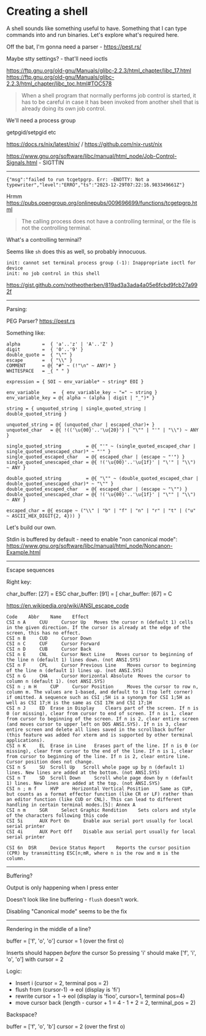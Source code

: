 # Creating a shell

A shell sounds like something useful to have. Something that I can type commands into and run binaries. Let's explore what's required here.

Off the bat, I'm gonna need a parser - https://pest.rs/

Maybe stty settings? - that'll need ioctls

https://ftp.gnu.org/old-gnu/Manuals/glibc-2.2.3/html_chapter/libc_17.html
https://ftp.gnu.org/old-gnu/Manuals/glibc-2.2.3/html_chapter/libc_toc.html#TOC578

> When a shell program that normally performs job control is started, it has to be careful in case it has been invoked from another shell that is already doing its own job control. 

We'll need a process group

getpgid/setpgid etc

https://docs.rs/nix/latest/nix/ / https://github.com/nix-rust/nix


https://www.gnu.org/software/libc/manual/html_node/Job-Control-Signals.html - SIGTTIN

---

```
{"msg":"failed to run tcgetpgrp. Err: -ENOTTY: Not a typewriter","level":"ERRO","ts":"2023-12-29T07:22:16.983349661Z"}
```

Hrmm https://pubs.opengroup.org/onlinepubs/009696699/functions/tcgetpgrp.html

> The calling process does not have a controlling terminal, or the file is not the controlling terminal.

What's a controlling terminal?

Seems like `sh` does this as well, so probably innocuous.

```
init: cannot set terminal process group (-1): Inappropriate ioctl for device
init: no job control in this shell
```

https://gist.github.com/notheotherben/819ad3a3ada4a05e6fcbd9fcb27a992f

---

Parsing:

PEG Parser? https://pest.rs

Something like:

```
alpha        =  { 'a'..'z' | 'A'..'Z' }
digit        =  { '0'..'9' }
double_quote =  { "\"" }
escape       =  { "\\" }
COMMENT      = @{ "#" ~ (!"\n" ~ ANY)* }
WHITESPACE   = _{ " " }

expression = { SOI ~ env_variable* ~ string* EOI }

env_variable     =  { env_variable_key ~ "=" ~ string }
env_variable_key = @{ alpha ~ (alpha | digit | "_")* }

string = { unquoted_string | single_quoted_string | double_quoted_string }

unquoted_string = @{ (unquoted_char | escaped_char)+ }
unquoted_char   = @{ !(('\u{00}'..'\u{20}') | "\"" | "'" | "\\") ~ ANY }

single_quoted_string         = @{ "'" ~ (single_quoted_escaped_char | single_quoted_unescaped_char)* ~ "'" }
single_quoted_escaped_char   = @{ escaped_char | (escape ~ "'") }
single_quoted_unescaped_char = @{ !('\u{00}'..'\u{1f}' | "\'" | "\\") ~ ANY }

double_quoted_string         = @{ "\"" ~ (double_quoted_escaped_char | double_quoted_unescaped_char)* ~ "\"" }
double_quoted_escaped_char   = @{ escaped_char | (escape ~ "\"") }
double_quoted_unescaped_char = @{ !('\u{00}'..'\u{1f}' | "\"" | "\\") ~ ANY }

escaped_char = @{ escape ~ ("\\" | "b" | "f" | "n" | "r" | "t" | ("u" ~ ASCII_HEX_DIGIT{2, 4})) }
```

Let's build our own.


Stdin is buffered by default - need to enable "non canonical mode": https://www.gnu.org/software/libc/manual/html_node/Noncanon-Example.html

---

Escape sequences

Right key:

char_buffer: [27] = ESC
char_buffer: [91] = [
char_buffer: [67] = C

https://en.wikipedia.org/wiki/ANSI_escape_code

```
Code 	Abbr 	Name 	Effect
CSI n A 	CUU 	Cursor Up 	Moves the cursor n (default 1) cells in the given direction. If the cursor is already at the edge of the screen, this has no effect.
CSI n B 	CUD 	Cursor Down
CSI n C 	CUF 	Cursor Forward
CSI n D 	CUB 	Cursor Back
CSI n E 	CNL 	Cursor Next Line 	Moves cursor to beginning of the line n (default 1) lines down. (not ANSI.SYS)
CSI n F 	CPL 	Cursor Previous Line 	Moves cursor to beginning of the line n (default 1) lines up. (not ANSI.SYS)
CSI n G 	CHA 	Cursor Horizontal Absolute 	Moves the cursor to column n (default 1). (not ANSI.SYS)
CSI n ; m H 	CUP 	Cursor Position 	Moves the cursor to row n, column m. The values are 1-based, and default to 1 (top left corner) if omitted. A sequence such as CSI ;5H is a synonym for CSI 1;5H as well as CSI 17;H is the same as CSI 17H and CSI 17;1H
CSI n J 	ED 	Erase in Display 	Clears part of the screen. If n is 0 (or missing), clear from cursor to end of screen. If n is 1, clear from cursor to beginning of the screen. If n is 2, clear entire screen (and moves cursor to upper left on DOS ANSI.SYS). If n is 3, clear entire screen and delete all lines saved in the scrollback buffer (this feature was added for xterm and is supported by other terminal applications).
CSI n K 	EL 	Erase in Line 	Erases part of the line. If n is 0 (or missing), clear from cursor to the end of the line. If n is 1, clear from cursor to beginning of the line. If n is 2, clear entire line. Cursor position does not change.
CSI n S 	SU 	Scroll Up 	Scroll whole page up by n (default 1) lines. New lines are added at the bottom. (not ANSI.SYS)
CSI n T 	SD 	Scroll Down 	Scroll whole page down by n (default 1) lines. New lines are added at the top. (not ANSI.SYS)
CSI n ; m f 	HVP 	Horizontal Vertical Position 	Same as CUP, but counts as a format effector function (like CR or LF) rather than an editor function (like CUD or CNL). This can lead to different handling in certain terminal modes.[5]: Annex A 
CSI n m 	SGR 	Select Graphic Rendition 	Sets colors and style of the characters following this code
CSI 5i 		AUX Port On 	Enable aux serial port usually for local serial printer
CSI 4i 		AUX Port Off 	Disable aux serial port usually for local serial printer

CSI 6n 	DSR 	Device Status Report 	Reports the cursor position (CPR) by transmitting ESC[n;mR, where n is the row and m is the column. 
```

---

Buffering?

Output is only happening when I press enter

Doesn't look like line buffering - `flush` doesn't work.

Disabling "Canonical mode" seems to be the fix

---

Rendering in the middle of a line?

buffer = ['f', 'o', 'o']
cursor = 1 (over the first o)

Inserts should happen _before_ the cursor
So pressing 'i' should make ['f', 'i', 'o', 'o'] with cursor = 2

Logic:

 - Insert i (cursor = 2, terminal pos = 2)
 - flush from (cursor-1) -> eol (display is 'fi')
 - rewrite cursor + 1 -> eol (display is 'fioo', cursor=1, terminal pos=4)
 - move cursor back (length - cursor + 1 = 4 - 1 + 2 = 2, terminal_pos = 2)

Backspace?


buffer = ['f', 'o', 'b']
cursor = 2 (over the first o)


